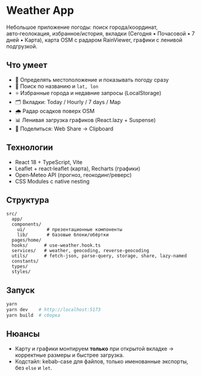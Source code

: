 # Weather App

Небольшое приложение погоды: поиск города/координат, авто‑геолокация, избранное/история, вкладки (Сегодня • Почасовой • 7 дней • Карта), карта OSM с радаром RainViewer, графики с ленивой подгрузкой.

## Что умеет

- 📍 Определять местоположение и показывать погоду сразу
- 🔎 Поиск по названию и `lat, lon`
- ⭐ Избранные города и недавние запросы (LocalStorage)
- 🗂️ Вкладки: Today / Hourly / 7 days / Map
- 🌧️ Радар осадков поверх OSM
- 📊 Ленивая загрузка графиков (React.lazy + Suspense)
- 🔗 Поделиться: Web Share → Clipboard

## Технологии

- React 18 + TypeScript, Vite
- Leaflet + react‑leaflet (карта), Recharts (графики)
- Open‑Meteo API (прогноз, геокодинг/реверс)
- CSS Modules с native nesting

## Структура

```text
src/
  app/
  components/
    ui/        # презентационные компоненты
    lib/       # базовые блоки/обёртки
  pages/home/
  hooks/      # use-weather.hook.ts
  services/   # weather, geocoding, reverse-geocoding
  utils/      # fetch-json, parse-query, storage, share, lazy-named
  constants/
  types/
  styles/
```

## Запуск

```bash
yarn
yarn dev    # http://localhost:5173
yarn build  # сборка
```

## Нюансы

- Карту и графики монтируем **только** при открытой вкладке → корректные размеры и быстрее загрузка.
- Кодстайл: kebab-case для файлов, только именованные экспорты, без `else` и `let`.
